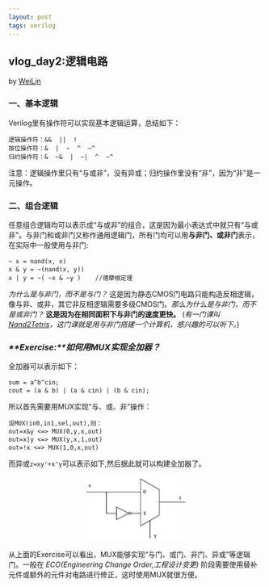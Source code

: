 ```yaml
---
layout: post
tags: verilog
---
```


## vlog_day2:逻辑电路 
by [WeiLin](https://github.com/xLinWei)

### 一、基本逻辑
Verilog里有操作符可以实现基本逻辑运算，总结如下：
```
逻辑操作符：&&  ||  !
按位操作符：&  |  ~  ^  ~^
归约操作符：&  ~&  |  ~|  ^  ~^
```
注意：逻辑操作里只有“与或非”，没有异或；归约操作里没有“非”，因为“非”是一元操作。

### 二、组合逻辑
任意组合逻辑均可以表示成“与或非”的组合，这是因为最小表达式中就只有“与或非”。与非门和或非门又称作通用逻辑门，所有门均可以用**与非门、或非门**表示，在实际中一般使用与非门:
```
~ x = nand(x, x)
x & y = ~(nand(x, y))
x | y = ~( ~x & ~y )    //德摩根定理
```
_为什么是与非门，而不是与门？_ 这是因为静态CMOS门电路只能构造反相逻辑，像与非、或非，其它非反相逻辑需要多级CMOS门。_那么为什么是与非门，而不是或非门？_ **这是因为在相同面积下与非门的速度更快。**
(_有一门课叫[Nand2Tetris](https://www.coursera.org/learn/build-a-computer)，这门课就是用与非门搭建一个计算机，感兴趣的可以听下。_)


### _**Exercise:**如何用MUX实现全加器？_

全加器可以表示如下：
```
sum = a^b^cin;
cout = (a & b) | (a & cin) | (b & cin);
```
所以首先需要用MUX实现“与、或、非”操作：
```
设MUX(in0,in1,sel,out),则：
out=x&y <=> MUX(0,y,x,out)
out=x|y <=> MUX(y,x,1,out)
out=!x <=> MUX(1,0,x,out)
```
而异或`z=xy'+x'y`可以表示如下,然后据此就可以构建全加器了。

<center><img src="xor.png" width="40%"></center>

从上面的Exercise可以看出，MUX能够实现“与门、或门、非门、异或”等逻辑门。一般在 _ECO(Engineering Change Order,工程设计变更)_ 阶段需要使用替补元件或额外的元件对电路进行修正，这时使用MUX就很方便。
